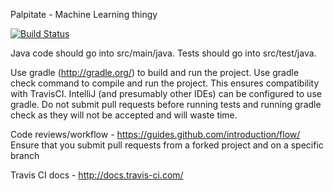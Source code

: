Palpitate - Machine Learning thingy

[![Build Status](https://travis-ci.org/group-24/Palpitate.svg?branch=master)](https://travis-ci.org/group-24/Palpitate)

Java code should go into src/main/java. Tests should go into src/test/java.

Use gradle (http://gradle.org/) to build and run the project. Use gradle check command to compile and run the project. This ensures compatibility with TravisCI. IntelliJ (and presumably other IDEs) can be configured to use gradle.
Do not submit pull requests before running tests and running gradle check as they will not be accepted and will waste time.

Code reviews/workflow - https://guides.github.com/introduction/flow/
Ensure that you submit pull requests from a forked project and on a specific branch

Travis CI docs - http://docs.travis-ci.com/ 
